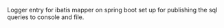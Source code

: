 Logger entry for ibatis mapper on spring boot set up for publishing the sql queries to console and file.
